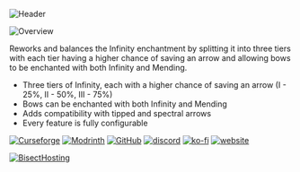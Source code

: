 ![Header](https://www.bisecthosting.com/images/CF/INFINITY_REWORK/BH_INFINITY_REWORK_Header.webp)

![Overview](https://www.bisecthosting.com/images/CF/INFINITY_REWORK/BH_INFINITY_REWORK_Overview.webp)

Reworks and balances the Infinity enchantment by splitting it into three tiers with each tier having a higher chance of saving an arrow and allowing bows to be enchanted with both Infinity and Mending.

- Three tiers of Infinity, each with a higher chance of saving an arrow (I - 25%, II - 50%, III - 75%)
- Bows can be enchanted with both Infinity and Mending
- Adds compatibility with tipped and spectral arrows
- Every feature is fully configurable

[![Curseforge](https://badges.penpow.dev/badges/available/curseforge/cozy-minimal.svg)](https://www.curseforge.com/minecraft/mc-mods/infinity-rework) [![Modrinth](https://badges.penpow.dev/badges/available/modrinth/cozy-minimal.svg)](https://modrinth.com/mod/infinity-rework) [![GitHub](https://badges.penpow.dev/badges/available/github/cozy-minimal.svg)](https://github.com/Identity-Theft/infinity-rework) [![discord](https://badges.penpow.dev/badges/social/discord-singular/cozy-minimal.svg)](https://discord.gg/TyfPRCrJ9E) [![ko-fi](https://badges.penpow.dev/badges/donate/kofi-singular/cozy-minimal.svg)](https://ko-fi.com/identitytheft) [![website](https://badges.penpow.dev/badges/documentation/website/cozy-minimal.svg)](https://identity-theft.github.io/)

[![BisectHosting](https://www.bisecthosting.com/images/CF/INFINITY_REWORK/BH_INFINITY_REWORK_Promo.webp "BisectHosting")](https://bisecthosting.com/identity "BisectHosting")
